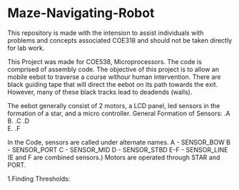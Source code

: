 # Maze-Navigating-Robot

This repository is made with the intension to assist individuals with problems and concepts associated COE318 and should not be taken directly for lab work.

This Project was made for COE538, Microprocessors.
The code is comprised of assembly code.
The objective of this project is to allow an mobile eebot to traverse a course withour human intervention.
There are black guiding tape that will direct the eebot on its path towards the exit. However, many of these black tracks lead to deadends (walls).

The eebot generally consist of 2 motors, a LCD panel, led sensors in the formation of a star, and a micro controller.
General Formation of Sensors:
       .A     
   B.  .C .D    
     E. .F

In the Code, sensors are called under alternate names.
 A - SENSOR_BOW
 B - SENSOR_PORT
 C - SENSOR_MID
 D - SENSOR_STBD
 E-F - SENSOR_LINE (E and F are combined sensors.)
 Motors are operated through STAR and PORT.
 
 1.Finding Thresholds:
 
                                                                                                
